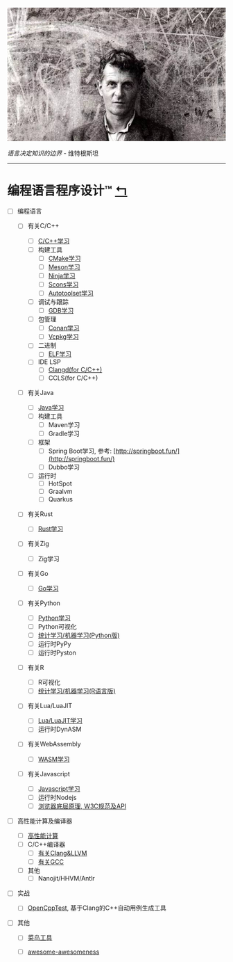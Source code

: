 ![](Wittgenstein.jpeg)

*语言决定知识的边界* - 维特根斯坦

---

# 编程语言程序设计™      [↰](https://gitee.com/yejinlei/about-cs)

- [ ] 编程语言
  - [ ] 有关C/C++
    - [ ] [C/C++学习](CC++/README.md)
    - [ ] 构建工具
      - [ ] [CMake学习](CC++/Build/Cmake.md)
      - [ ] [Meson学习]()
      - [ ] [Ninja学习](CC++/Build/Ninja.md)
      - [ ] [Scons学习](CC++/Build/Scons.md)
      - [ ] [Autotoolset学习](CC++/Build/Autotoolset.md)
    - [ ] 调试与跟踪
      - [ ] [GDB学习](CC++/Debug/GDB.md)
    - [ ] 包管理
      - [ ] [Conan学习](CC++/Package/Conan.md)
      - [ ] [Vcpkg学习](CC++/Package/Vcpkg.md)
    - [ ] 二进制
      - [ ] [ELF学习](CC++/Bin/Elf.md)
    - [ ] IDE LSP
      - [ ] [Clangd(for C/C++)](CC++/LSP/Clangd.md)
      - [ ] CCLS(for C/C++)
  - [ ] 有关Java
    - [ ] [Java学习](Java/README.md)
    - [ ] 构建工具
        - [ ] Maven学习
        - [ ] Gradle学习
    
    - [ ] 框架
      - [ ] Spring Boot学习,  参考: [http://springboot.fun/](http://springboot.fun/)
      - [ ] Dubbo学习
    - [ ] 运行时
      - [ ] HotSpot
      - [ ] Graalvm
      - [ ] Quarkus
    
  - [ ] 有关Rust
    
    - [ ] [Rust学习](Rust/README.md)
  - [ ] 有关Zig
    
    - [ ] Zig学习
  - [ ] 有关Go
    
    - [ ] [Go学习](Go/README.md)
  - [ ] 有关Python
    - [ ] [Python学习](http://nbviewer.jupyter.org/github/yejinlei/about-python/tree/master/)
    - [ ] Python可视化
    - [ ] [统计学习/机器学习(Python版)](https://gitee.com/yejinlei/about-ml/tree/master/Python)
    - [ ] 运行时PyPy
    - [ ] 运行时Pyston
  - [ ] 有关R
    
    - [ ] R可视化
    - [ ] [统计学习/机器学习(R语言版)](https://gitee.com/yejinlei/about-ml/blob/master/R)
  - [ ] 有关Lua/LuaJIT
    
    - [ ] [Lua/LuaJIT学习](Lua/README.md)
    - [ ] 运行时DynASM
  - [ ] 有关WebAssembly
    
    - [ ] [WASM学习](Wasm/README.md)
  - [ ] 有关Javascript
  	
  	- [ ] [Javascript学习](Javascript/README.md)
  	- [ ] 运行时Nodejs
  	- [ ] [浏览器底层原理, W3C规范及API](Browser/README.md)
- [ ] 高性能计算及编译器
  
  - [ ] [高性能计算](HPC/README.md)
  - [ ] C/C++编译器
    - [ ] [有关Clang&LLVM](Clang/README.md)
    - [ ] [有关GCC](GCC/README.md)
  - [ ] 其他
    - [ ] Nanojit/HHVM/Antlr
- [ ] 实战
  
  - [ ] [OpenCppTest](https://gitee.com/yejinlei/OpenCppTest), 基于Clang的C++自动用例生成工具
- [ ] 其他
  
  - [ ] [菜鸟工具](https://c.runoob.com/)
  - [ ] [awesome-awesomeness](https://gitee.com/aimo-awesome/awesome-awesomeness)

